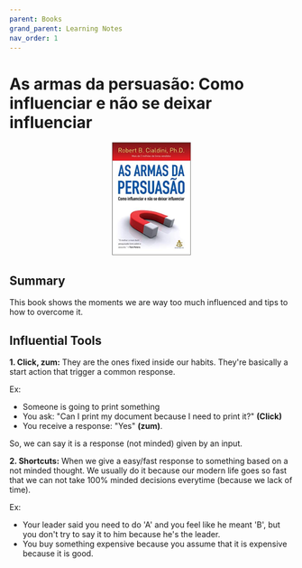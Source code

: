 ```yaml
---
parent: Books
grand_parent: Learning Notes
nav_order: 1
---
```


# As armas da persuasão: Como influenciar e não se deixar influenciar

<p align="center">
	<img width="auto" height="200px" src="../../assets/book-covers/as-armas-da-persuasao.jpg">
</p>

## Summary
This book shows the moments we are way too much influenced and tips to how to overcome it.

## Influential Tools
**1. Click, zum:** They are the ones fixed inside our habits. They're basically a start action that trigger a common response.

Ex:
- Someone is going to print something
- You ask: "Can I print my document because I need to print it?" **(Click)**
- You receive a response: "Yes" **(zum)**.

So, we can say it is a response (not minded) given by an input.

**2. Shortcuts:** When we give a easy/fast response to something based on a not minded thought. We usually do it because our modern life goes so fast that we can not take 100% minded decisions everytime (because we lack of time).

Ex:
- Your leader said you need to do 'A' and you feel like he meant 'B', but you don't try to say it to him because he's the leader.
- You buy something expensive because you assume that it is expensive because it is good.